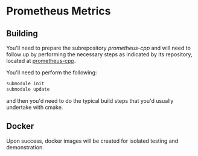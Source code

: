 # Prometheus Metrics

## Building
You'll need to prepare the subrepository _prometheus-cpp_ and will need to
follow up by performing the necessary steps as indicated by its repository,
located at [prometheus-cpp](https://github.com/jupp0r/prometheus-cpp).  

You'll need to perform the following:
```bash
submodule init
submodule update
```

and then you'd need to do the typical build steps that you'd usually undertake
with cmake.

## Docker
Upon success, docker images will be created for isolated testing and
demonstration.

##
